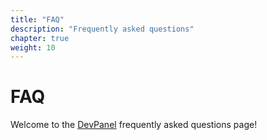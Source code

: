 ```yaml
---
title: "FAQ"
description: "Frequently asked questions"
chapter: true
weight: 10
---
```


# FAQ

Welcome to the [DevPanel](https://devpanel.com) frequently asked questions page!
